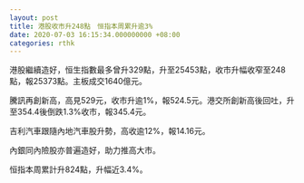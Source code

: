 ```yaml
---
layout: post
title: 港股收市升248點　恒指本周累升逾3%
date: 2020-07-03 16:15:34.000000000 +08:00
categories: rthk
---
```


港股繼續造好，恒生指數最多曾升329點，升至25453點，收市升幅收窄至248點，報25373點。主板成交1640億元。

騰訊再創新高，高見529元，收市升逾1%，報524.5元。港交所創新高後回吐，升至354.4後倒跌1.3%收市，報345.4元。

吉利汽車跟隨內地汽車股升勢，高收逾12%，報14.16元。

內銀同內險股亦普遍造好，助力推高大市。

恒指本周累計升824點，升幅近3.4%。
